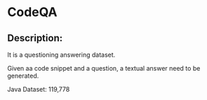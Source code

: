 # CodeQA

## Description:
It is a questioning answering dataset. 

Given aa code snippet and a question, a textual answer need to be generated.

Java Dataset: 119,778